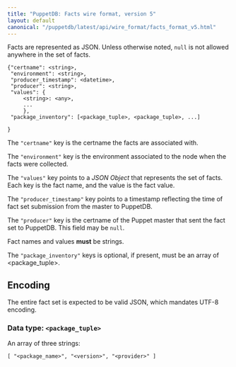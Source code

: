 ```yaml
---
title: "PuppetDB: Facts wire format, version 5"
layout: default
canonical: "/puppetdb/latest/api/wire_format/facts_format_v5.html"
---
```


Facts are represented as JSON. Unless otherwise noted, `null` is not
allowed anywhere in the set of facts.

    {"certname": <string>,
     "environment": <string>,
     "producer_timestamp": <datetime>,
     "producer": <string>,
     "values": {
         <string>: <any>,
         ...
         },
     "package_inventory": [<package_tuple>, <package_tuple>, ...]

    }

The `"certname"` key is the certname the facts are associated with.

The `"environment"` key is the environment associated to the node when the facts were collected.

The `"values"` key points to a _JSON Object_ that represents the set
of facts. Each key is the fact name, and the value is the fact value.

The `"producer_timestamp"` key points to a timestamp reflecting
the time of fact set submission from the master to PuppetDB.

The `"producer"` key is the certname of the Puppet master that sent the fact set
to PuppetDB. This field may be `null`.

Fact names and values **must** be strings.

The `"package_inventory"` keys is optional, if present, must be an array of <package_tuple>.

## Encoding

The entire fact set is expected to be valid JSON, which mandates UTF-8
encoding.

### Data type: `<package_tuple>`

An array of three strings:

    [ "<package_name>", "<version>", "<provider>" ]
